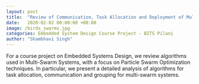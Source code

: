 ```yaml
---
layout: post
title:  "Review of Communication, Task Allocation and Deployment of Multi-Swarm Systems"
date:   2020-02-02 00:00:00 +00:00
image: /birds_swarms.jpg
categories: Embedded System Design Course Project - BITS Pilani
author: "Shambhavi Singh"
---
```

For a course project on Embedded Systems Design, we review algorithms used in Multi-Swarm Systems, with a focus on Particle Swarm Optimization techniques. In particular, we present a detailed analysis of algorithms for task allocation, communication and grouping for multi-swarm systems.